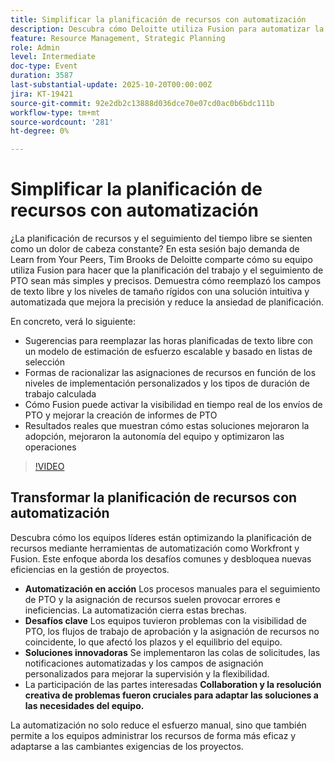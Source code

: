 ```yaml
---
title: Simplificar la planificación de recursos con automatización
description: Descubra cómo Deloitte utiliza Fusion para automatizar la planificación de recursos y el seguimiento de PTO en Workfront. Descubra consejos del mundo real para aumentar la precisión, la visibilidad y la adopción en equipo.
feature: Resource Management, Strategic Planning
role: Admin
level: Intermediate
doc-type: Event
duration: 3587
last-substantial-update: 2025-10-20T00:00:00Z
jira: KT-19421
source-git-commit: 92e2db2c13888d036dce70e07cd0ac0b6bdc111b
workflow-type: tm+mt
source-wordcount: '281'
ht-degree: 0%

---
```



# Simplificar la planificación de recursos con automatización

¿La planificación de recursos y el seguimiento del tiempo libre se sienten como un dolor de cabeza constante? En esta sesión bajo demanda de Learn from Your Peers, Tim Brooks de Deloitte comparte cómo su equipo utiliza Fusion para hacer que la planificación del trabajo y el seguimiento de PTO sean más simples y precisos. Demuestra cómo reemplazó los campos de texto libre y los niveles de tamaño rígidos con una solución intuitiva y automatizada que mejora la precisión y reduce la ansiedad de planificación.

En concreto, verá lo siguiente:

* Sugerencias para reemplazar las horas planificadas de texto libre con un modelo de estimación de esfuerzo escalable y basado en listas de selección
* Formas de racionalizar las asignaciones de recursos en función de los niveles de implementación personalizados y los tipos de duración de trabajo calculada
* Cómo Fusion puede activar la visibilidad en tiempo real de los envíos de PTO y mejorar la creación de informes de PTO
* Resultados reales que muestran cómo estas soluciones mejoraron la adopción, mejoraron la autonomía del equipo y optimizaron las operaciones

>[!VIDEO](https://video.tv.adobe.com/v/3475907/?learn=on&enablevpops)

## Transformar la planificación de recursos con automatización

Descubra cómo los equipos líderes están optimizando la planificación de recursos mediante herramientas de automatización como Workfront y Fusion. Este enfoque aborda los desafíos comunes y desbloquea nuevas eficiencias en la gestión de proyectos.

* **Automatización en acción** Los procesos manuales para el seguimiento de PTO y la asignación de recursos suelen provocar errores e ineficiencias. La automatización cierra estas brechas.
* **Desafíos clave** Los equipos tuvieron problemas con la visibilidad de PTO, los flujos de trabajo de aprobación y la asignación de recursos no coincidente, lo que afectó los plazos y el equilibrio del equipo.
* **Soluciones innovadoras** Se implementaron las colas de solicitudes, las notificaciones automatizadas y los campos de asignación personalizados para mejorar la supervisión y la flexibilidad.
* La participación de las partes interesadas **Collaboration y la resolución creativa de problemas fueron cruciales para adaptar las soluciones a las necesidades del equipo.**

La automatización no solo reduce el esfuerzo manual, sino que también permite a los equipos administrar los recursos de forma más eficaz y adaptarse a las cambiantes exigencias de los proyectos.


